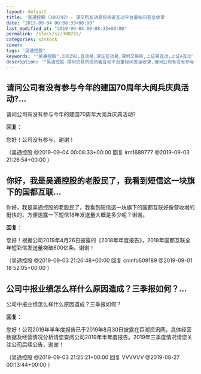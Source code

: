```yaml
---
layout: default
title: '吴通控股（300292）- 深交所互动易投资者互动平台董秘问答全收录'
date: "2019-09-04 00:08:33+00:00"
last_modified_at: "2019-09-04 00:08:33+00:00"
permalink: /stock/sz/300292/
categories: szstock
cover: 
tags: "吴通控股"
keywords: '"吴通控股",300292,互动易,深证互动易,深圳交易所,上证易互动,上证e互动'
description: '"吴通控股-深圳交易所投资者互动平台董秘问答全收录,请问公司有没有参与今年的建国70周年大阅兵庆典活动?"'
---
```


## 请问公司有没有参与今年的建国70周年大阅兵庆典活动?...

请问公司有没有参与今年的建国70周年大阅兵庆典活动?

**回复**：

您好！公司没有参与，谢谢！ 

（吴通控股  @2019-09-04 00:08:33+00:00 回复 irm1689777  @2019-09-03 21:26:54+00:00 ）

## 你好，我是吴通控股的老股民了，我看到短信这一块旗下的国都互联...

你好，我是吴通控股的老股民了，我看到短信这一块旗下的国都互联好像营收增的挺快的，方便透露一下短信18年发送量大概是多少呢？谢谢。

**回复**：

您好！根据公司2019年4月26日披露的《2018年年度报告》，2018年国都互联全年短彩信发送量突破600亿条。谢谢！ 

（吴通控股  @2019-09-03 21:26:48+00:00 回复 cninfo609189  @2019-09-01 18:52:05+00:00 ）

## 公司中报业绩怎么样什么原因造成？三季报如何？...

公司中报业绩怎么样什么原因造成？三季报如何？

**回复**：

您好！公司2019年半年度报告已于2019年8月30日披露在巨潮资讯网，具体经营数据及经营情况分析请您查阅公司2019年半年度报告。2019年三季度情况请您关注公司后续公告，谢谢！ 

（吴通控股  @2019-09-03 21:25:21+00:00 回复 VVVVVV  @2019-08-27 00:13:44+00:00 ）

